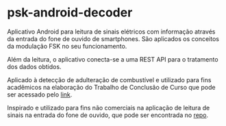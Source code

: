 # psk-android-decoder

Aplicativo Android para leitura de sinais elétricos com informação através da entrada
do fone de ouvido de smartphones. São aplicados os conceitos da modulação FSK no seu funcionamento.

Além da leitura, o aplicativo conecta-se a uma REST API para o tratamento dos dados obtidos.

Aplicado à detecção de adulteração de combustível e utilizado para fins acadêmicos
na elaboração do Trabalho de Conclusão de Curso que pode ser acessado pelo [link](https://app.uff.br/riuff/bitstream/1/8067/1/TCC-Vitor%20Santos%20Martins.pdf).

Inspirado e utilizado para fins não comerciais na aplicação de leitura de sinais na entrada do fone de ouvido, que 
pode ser encontrada no [repo](https://github.com/wolfpaulus/jack). 
